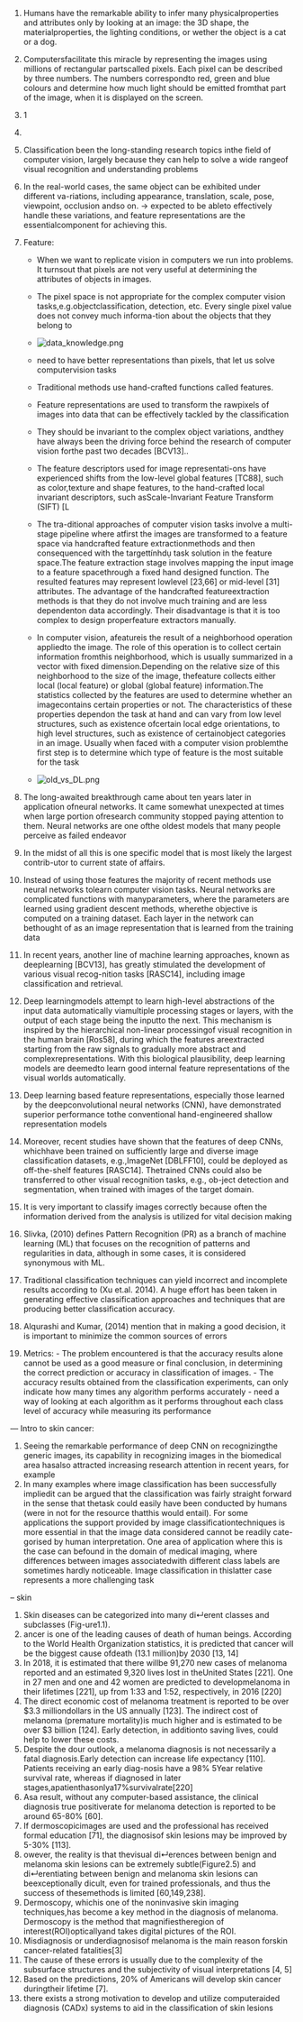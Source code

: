1. Humans have the remarkable ability to infer many physicalproperties and attributes only by looking at an image: the 3D shape, the materialproperties, the lighting conditions, or wether the object is a cat or a dog.
2. Computersfacilitate this miracle by representing the images using millions of rectangular partscalled pixels. Each pixel can be described by three numbers. The numbers correspondto red, green and blue colours and determine how much light should be emitted fromthat part of the image, when it is displayed on the screen.
3. 1
4. 
5. Classification been the long-standing research topics inthe field of computer vision, largely because they can help to solve a wide rangeof visual recognition and understanding problems
6. In the real-world cases, the same object can be exhibited under different va-riations, including appearance, translation, scale, pose, viewpoint, occlusion andso on. -> expected to be ableto effectively handle these variations, and feature representations are the essentialcomponent for achieving this.
7. Feature: 
    - When we want to replicate vision in computers we run into problems. It turnsout that pixels are not very useful at determining the attributes of objects in images.
    - The pixel space is not appropriate for the complex computer vision tasks,e.g.objectclassification, detection, etc. Every single pixel value does not convey much informa-tion about the objects that they belong to
    - ![data_knowledge.png](assets/data_knowledge.png)
 
    - need to have better representations than pixels, that let us solve computervision tasks
    - Traditional methods use hand-crafted functions called features.
    - Feature representations are used to transform the rawpixels of images into data that can be effectively tackled by the classification
    - They should be invariant to the complex object variations, andthey have always been the driving force behind the research of computer vision forthe past two decades \[BCV13\]..
    - The feature descriptors used for image representati-ons have experienced shifts from the low-level global features \[TC88\], such as color,texture and shape features, to the hand-crafted local invariant descriptors, such asScale-Invariant Feature Transform (SIFT) \[L
    - The tra-ditional approaches of computer vision tasks involve a multi-stage pipeline where atfirst the images are transformed to a feature space via handcrafted feature extractionmethods and then consequenced with the targettínhdụ task solution in the feature space.The feature extraction stage involves mapping the input image to a feature spacethrough a fixed hand designed function. The resulted features may represent lowlevel \[23,66\] or mid-level \[31\] attributes. The advantage of the handcrafted featureextraction methods is that they do not involve much training and are less dependenton data accordingly. Their disadvantage is that it is too complex to design properfeature extractors manually.
    - In computer vision, afeatureis the result of a neighborhood operation appliedto the image. The role of this operation is to collect certain information fromthis neighborhood, which is usually summarized in a vector with fixed dimension.Depending on the relative size of this neighborhood to the size of the image, thefeature collects either local (local feature) or global (global feature) information.The statistics collected by the features are used to determine whether an imagecontains certain properties or not. The characteristics of these properties dependon the task at hand and can vary from low level structures, such as existence ofcertain local edge orientations, to high level structures, such as existence of certainobject categories in an image. Usually when faced with a computer vision problemthe first step is to determine which type of feature is the most suitable for the task
    - ![old_vs_DL.png](assets/old_vs_DL.png)

8. The long-awaited breakthrough came about ten years later in application ofneural networks. It came somewhat unexpected at times when large portion ofresearch community stopped paying attention to them. Neural networks are one ofthe oldest models that many people perceive as failed endeavor
9. In the midst of all this is one specific model that is most likely the largest contrib-utor to current state of affairs.
10. Instead of using those features the majority of recent methods use neural networks tolearn computer vision tasks. Neural networks are complicated functions with manyparameters, where the parameters are learned using gradient descent methods, wherethe objective is computed on a training dataset. Each layer in the network can bethought of as an image representation that is learned from the training data
11. In recent years, another line of machine learning approaches, known as deeplearning \[BCV13\], has greatly stimulated the development of various visual recog-nition tasks \[RASC14\], including image classification and retrieval.
12. Deep learningmodels attempt to learn high-level abstractions of the input data automatically viamultiple processing stages or layers, with the output of each stage being the inputto the next. This mechanism is inspired by the hierarchical non-linear processingof visual recognition in the human brain \[Ros58\], during which the features areextracted starting from the raw signals to gradually more abstract and complexrepresentations. With this biological plausibility, deep learning models are deemedto learn good internal feature representations of the visual worlds automatically.
13. Deep learning based feature representations, especially those learned by the deepconvolutional neural networks (CNN), have demonstrated superior performance tothe conventional hand-engineered shallow representation models
14. Moreover, recent studies have shown that the features of deep CNNs, whichhave been trained on sufficiently large and diverse image classification datasets, e.g.,ImageNet \[DBLFF10\], could be deployed as off-the-shelf features \[RASC14\]. Thetrained CNNs could also be transferred to other visual recognition tasks, e.g., ob-ject detection and segmentation, when trained with images of the target domain.
15. It is very important to classify images correctly because often the information derived from the analysis is utilized for vital decision making
16.  Slivka, (2010) defines Pattern Recognition (PR) as a branch of machine learning (ML) that focuses on the recognition of patterns and regularities in data, although in some cases, it is considered synonymous with ML.
17.  Traditional classification techniques can yield incorrect and incomplete results according to (Xu et.al. 2014). A huge effort has been taken in generating effective classification approaches and techniques that are producing better classification accuracy.
18.  Alqurashi and Kumar, (2014) mention that in making a good decision, it is important to minimize the common sources of errors
19.  Metrics:
    - The problem encountered is that the accuracy results alone cannot be used as a good measure or final conclusion, in determining the correct prediction or accuracy in classification of images. 
    - The accuracy results obtained from the classification experiments, can only indicate how many times any algorithm performs accurately
    - need a way of looking at each algorithm as it performs throughout each class level of accuracy while measuring its performance


—
Intro to skin cancer:
1. Seeing the remarkable performance of deep CNN on recognizingthe generic images, its capability in recognizing images in the biomedical area hasalso attracted increasing research attention in recent years, for example
2.  In many examples where image classification has been successfully impliedit can be argued that the classification was fairly straight forward in the sense that thetask could easily have been conducted by humans (were in not for the resource thatthis would entail). For some applications the support provided by image classificationtechniques is more essential in that the image data considered cannot be readily cate-gorised by human interpretation. One area of application where this is the case can befound in the domain of medical imaging, where differences between images associatedwith different class labels are sometimes hardly noticeable. Image classification in thislatter case represents a more challenging task

– skin

1. Skin diseases can be categorized into many di↵erent classes and subclasses (Fig-ure1.1).
2. ancer is one of the leading causes of death of human beings. According to the World Health Organization statistics, it is predicted that cancer will be the biggest cause ofdeath (13.1 million)by 2030 \[13, 14\]
3.  In 2018, it is estimated that there willbe 91,270 new cases of melanoma reported and an estimated 9,320 lives lost in theUnited States \[221\]. One in 27 men and one and 42 women are predicted to developmelanoma in their lifetimes \[221\], up from 1:33 and 1:52, respectively, in 2016 \[220\]
4.  The direct economic cost of melanoma treatment is reported to be over $3.3 milliondollars in the US annually \[123\]. The indirect cost of melanoma (premature mortality)is much higher and is estimated to be over $3 billion \[124\]. Early detection, in additionto saving lives, could help to lower these costs.
5.  Despite the dour outlook, a melanoma diagnosis is not necessarily a fatal diagnosis.Early detection can increase life expectancy \[110\]. Patients receiving an early diag-nosis have a 98% 5Year relative survival rate, whereas if diagnosed in later stages,apatienthasonlya17%survivalrate\[220\]
6.  Asa result, without any computer-based assistance, the clinical diagnosis true positiverate for melanoma detection is reported to be around 65-80% \[60\].
7.  If dermoscopicimages are used and the professional has received formal education \[71\], the diagnosisof skin lesions may be improved by 5-30% \[113\].
8.  owever, the reality is that thevisual di↵erences between benign and melanoma skin lesions can be extremely subtle(Figure2.5) and di↵erentiating between benign and melanoma skin lesions can beexceptionally dicult, even for trained professionals, and thus the success of thesemethods is limited \[60,149,238\].
9.  Dermoscopy, whichis one of the noninvasive skin imaging techniques,has become a key method in the diagnosis of melanoma. Dermoscopy is the method that magnifiestheregion of interest(ROI)opticallyand takes digital pictures of the ROI.
10.  Misdiagnosis or underdiagnosisof melanoma is the main reason forskin cancer-related fatalities\[3\]
11.  The cause of these errors is usually due to the complexity of the subsurface structures and the subjectivity of visual interpretations \[4, 5\]
12.  Based on the predictions, 20% of Americans will develop skin cancer duringtheir lifetime \[7\].
13.   there exists a strong motivation to develop and utilize computeraided diagnosis (CADx) systems to aid in the classification of skin lesions